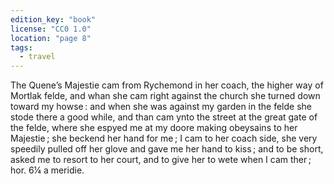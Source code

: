 ```yaml
---
edition_key: "book"
license: "CC0 1.0"
location: "page 8"
tags:
  - travel
---
```

The Quene’s Majestie cam from
Rychemond in her coach, the higher way of Mortlak felde, and
whan she cam right against the church she turned down toward
my howse : and when she was against my garden in the felde she
stode there a good while, and than cam ynto the street at the
great gate of the felde, where she espyed me at my doore making
obeysains to her Majestie ; she beckend her hand for me ; I cam
to her coach side, she very speedily pulled off her glove and gave
me her hand to kiss ; and to be short, asked me to resort to her
court, and to give her to wete when I cam ther ; hor. 6¼ a meridie.
